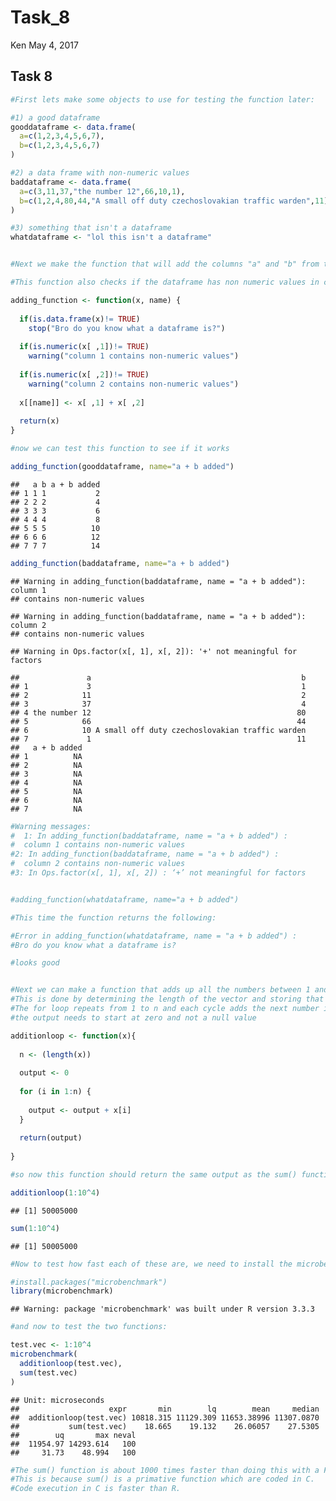 Task\_8
================
Ken
May 4, 2017

Task 8
------

``` r
#First lets make some objects to use for testing the function later:

#1) a good dataframe
gooddataframe <- data.frame(
  a=c(1,2,3,4,5,6,7),
  b=c(1,2,3,4,5,6,7)
)

#2) a data frame with non-numeric values
baddataframe <- data.frame(
  a=c(3,11,37,"the number 12",66,10,1),
  b=c(1,2,4,80,44,"A small off duty czechoslovakian traffic warden",11)
)

#3) something that isn't a dataframe
whatdataframe <- "lol this isn't a dataframe"


#Next we make the function that will add the columns "a" and "b" from the dataframe and return the same dataframe with a new column containing the results of that operation and just for fun lets make it so the new column name can be specified by the user.

#This function also checks if the dataframe has non numeric values in column 1 or 2 and if it's actually a dataframe

adding_function <- function(x, name) {
  
  if(is.data.frame(x)!= TRUE)
    stop("Bro do you know what a dataframe is?")
  
  if(is.numeric(x[ ,1])!= TRUE)
    warning("column 1 contains non-numeric values")
  
  if(is.numeric(x[ ,2])!= TRUE)
    warning("column 2 contains non-numeric values")
  
  x[[name]] <- x[ ,1] + x[ ,2] 
  
  return(x)
}

#now we can test this function to see if it works

adding_function(gooddataframe, name="a + b added")
```

    ##   a b a + b added
    ## 1 1 1           2
    ## 2 2 2           4
    ## 3 3 3           6
    ## 4 4 4           8
    ## 5 5 5          10
    ## 6 6 6          12
    ## 7 7 7          14

``` r
adding_function(baddataframe, name="a + b added")
```

    ## Warning in adding_function(baddataframe, name = "a + b added"): column 1
    ## contains non-numeric values

    ## Warning in adding_function(baddataframe, name = "a + b added"): column 2
    ## contains non-numeric values

    ## Warning in Ops.factor(x[, 1], x[, 2]): '+' not meaningful for factors

    ##               a                                               b
    ## 1             3                                               1
    ## 2            11                                               2
    ## 3            37                                               4
    ## 4 the number 12                                              80
    ## 5            66                                              44
    ## 6            10 A small off duty czechoslovakian traffic warden
    ## 7             1                                              11
    ##   a + b added
    ## 1          NA
    ## 2          NA
    ## 3          NA
    ## 4          NA
    ## 5          NA
    ## 6          NA
    ## 7          NA

``` r
#Warning messages:
#  1: In adding_function(baddataframe, name = "a + b added") :
#  column 1 contains non-numeric values
#2: In adding_function(baddataframe, name = "a + b added") :
#  column 2 contains non-numeric values
#3: In Ops.factor(x[, 1], x[, 2]) : ‘+’ not meaningful for factors


#adding_function(whatdataframe, name="a + b added")

#This time the function returns the following:

#Error in adding_function(whatdataframe, name = "a + b added") : 
#Bro do you know what a dataframe is?

#looks good


#Next we can make a function that adds up all the numbers between 1 and 10,000 using a for loop
#This is done by determining the length of the vector and storing that as "n"
#The for loop repeats from 1 to n and each cycle adds the next number in that column to the next number
#the output needs to start at zero and not a null value 

additionloop <- function(x){
  
  n <- (length(x))
  
  output <- 0
  
  for (i in 1:n) {
    
    output <- output + x[i]
  }
  
  return(output)
  
}

#so now this function should return the same output as the sum() function:

additionloop(1:10^4)
```

    ## [1] 50005000

``` r
sum(1:10^4)
```

    ## [1] 50005000

``` r
#Now to test how fast each of these are, we need to install the microbenchmark pakage first:  

#install.packages("microbenchmark")
library(microbenchmark)
```

    ## Warning: package 'microbenchmark' was built under R version 3.3.3

``` r
#and now to test the two functions:

test.vec <- 1:10^4
microbenchmark(
  additionloop(test.vec),
  sum(test.vec)
)
```

    ## Unit: microseconds
    ##                    expr       min        lq        mean     median
    ##  additionloop(test.vec) 10818.315 11129.309 11653.38996 11307.0870
    ##           sum(test.vec)    18.665    19.132    26.06057    27.5305
    ##        uq       max neval
    ##  11954.97 14293.614   100
    ##     31.73    48.994   100

``` r
#The sum() function is about 1000 times faster than doing this with a For Loop. 
#This is because sum() is a primative function which are coded in C.  
#Code execution in C is faster than R. 
```
